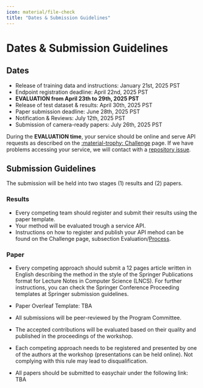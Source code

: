 ```yaml
---
icon: material/file-check
title: "Dates & Submission Guidelines"
---
```

# Dates & Submission Guidelines

## Dates

- Release of training data and instructions: January 21st, 2025 PST
- Endpoint registration deadline: April 22nd, 2025 PST
- **EVALUATION from April 23th to 29th, 2025 PST**
- Release of test dataset & results: April 30th, 2025 PST
- Paper submission deadline: June 28th, 2025 PST
- Notification & Reviews: July 12th, 2025 PST
- Submission of camera-ready papers: July 26th, 2025 PST

During the **EVALUATION time**, your service should be online and serve API requests as described on the [:material-trophy: Challenge](challenge.md#evaluation) page.
If we have problems accessing your service, we will contact with a [repository issue](https://github.com/AKSW/text2sparql.aksw.org/issues).

## Submission Guidelines

The submission will be held into two stages (1) results and (2) papers.

### Results

- Every competing team should register and submit their results using the paper template.
- Your method will be evaluated trough a service API.
- Instructions on how to register and publish your API mehod can be found on the Challenge page, subsection Evaluation/[Process](https://text2sparql.aksw.org/challenge/#process).

### Paper

- Every competing approach should submit a 12 pages article written in English describing the method in the style of the Springer Publications format for Lecture Notes in Computer Science (LNCS). For further instructions, you can check the Springer Conference Proceeding templates at Springer submission guidelines.

- Paper Overleaf Template: TBA

- All submissions will be peer-reviewed by the Program Committee.

- The accepted contributions will be evaluated based on their quality and published in the proceedings of the workshop.

- Each competing approach needs to be registered and presented by one of the authors at the workshop (presentations can be held online). Not complying with this rule may lead to disqualification.

- All papers should be submitted to easychair under the following link: TBA
